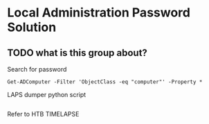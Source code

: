 # Local Administration Password Solution
## TODO what is this group about?


Search for password 
```
Get-ADComputer -Filter 'ObjectClass -eq "computer"' -Property *
```

LAPS dumper python script
```

```

Refer to HTB TIMELAPSE